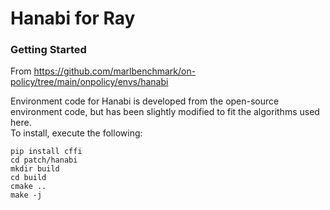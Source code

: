 # Hanabi for Ray

### Getting Started

From https://github.com/marlbenchmark/on-policy/tree/main/onpolicy/envs/hanabi

Environment code for Hanabi is developed from the open-source environment code, but has been slightly modified to fit the algorithms used here.  
To install, execute the following:

``` 
pip install cffi
cd patch/hanabi
mkdir build
cd build
cmake ..
make -j
```
